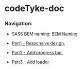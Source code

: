 # codeTyke-doc

### Navigation:

- SASS BEM naming: [BEM Naming](http://getbem.com/naming/)

- [Part1 - Responsive design.](https://github.com/DonghaoWu/codeTyke-doc/blob/main/Part1.md)

- [Part2 - Add progress bar.](https://github.com/DonghaoWu/codeTyke-doc/blob/main/Part2.md)

- [Part3 - Add loader.](https://github.com/DonghaoWu/codeTyke-doc/blob/main/Part3.md)   
